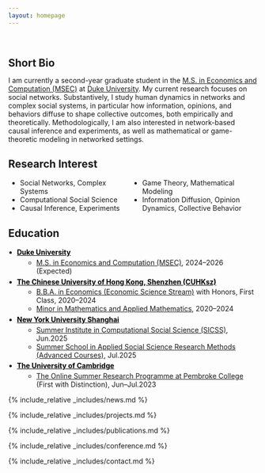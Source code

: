 ```yaml
---
layout: homepage
---
```


<h1 id="about-me"></h1>

<h2 style="margin: 60px 0px 10px;">Short Bio</h2>

I am currently a second-year graduate student in the [M.S. in Economics and Computation (MSEC)](https://econ.duke.edu/masters-programs/degree-programs/msec) at [Duke University](https://duke.edu/). My current research focuses on social networks. Substantively, I study human dynamics in networks and complex social systems, in particular how information, opinions, and behaviors diffuse to shape collective outcomes, both empirically and theoretically. Methodologically, I am also interested in network-based causal inference and experiments, as well as mathematical or game-theoretic modeling in networked settings. 

<style>
.research-columns {
  columns: 2;          /* 两列 */
  -webkit-columns: 2;  /* Safari 支持 */
  -moz-columns: 2;     /* Firefox 支持 */
}
</style>

## Research Interest

<ul class="research-columns">
  <li>Social Networks, Complex Systems</li>
  <li>Computational Social Science</li>
  <li>Causal Inference, Experiments</li>
  <li>Game Theory, Mathematical Modeling</li>
  <li>Information Diffusion, Opinion Dynamics, Collective Behavior</li>
</ul>


<h2>Education</h2>

<ul style="margin:0; padding-left:1.25em;">
  <li style="margin:0.35em 0;">
    <strong><a href="https://duke.edu/" style="color:#000;">Duke University</a></strong>
    <ul style="margin:0.25em 0 0 1.1em;">
      <li><a href="https://econ.duke.edu/masters-programs/degree-programs/msec">M.S. in Economics and Computation (MSEC)</a>, 2024–2026 (Expected)</li>
    </ul>
  </li>

  <li style="margin:0.35em 0;">
    <strong><a href="https://www.cuhk.edu.cn/en" style="color:#000;">The Chinese University of Hong Kong, Shenzhen (CUHKsz)</a></strong>
    <ul style="margin:0.25em 0 0 1.1em;">
      <li><a href="https://sme.cuhk.edu.cn/en/page/43">B.B.A. in Economics (Economic Science Stream)</a> with Honors, First Class, 2020–2024</li>
      <li><a href="https://registry.cuhk.edu.cn/en/page/243">Minor in Mathematics and Applied Mathematics</a>, 2020–2024</li>
    </ul>
  </li>

  <li style="margin:0.35em 0;">
    <strong><a href="https://shanghai.nyu.edu/" style="color:#000;">New York University Shanghai</a></strong>
    <ul style="margin:0.25em 0 0 1.1em;">
      <li><a href="https://sicss.io/2025/nyu-shanghai/">Summer Institute in Computational Social Science (SICSS)</a>, Jun.2025</li>
      <li><a href="https://caser.shanghai.nyu.edu/training/2025-summer-school-methods/">Summer School in Applied Social Science Research Methods (Advanced Courses)</a>, Jul.2025</li>
    </ul>
  </li>

  <li style="margin:0.35em 0;">
    <strong><a href="https://www.cam.ac.uk/" style="color:#000;">The University of Cambridge</a></strong>
    <ul style="margin:0.25em 0 0 1.1em;">
      <li><a href="https://www.pem.cam.ac.uk/international-programmes/online-summer-research-programme">The Online Summer Research Programme at Pembroke College</a> (First with Distinction), Jun–Jul.2023</li>
    </ul>
  </li>
</ul>

 

{% include_relative _includes/news.md %}

{% include_relative _includes/projects.md %}

{% include_relative _includes/publications.md %}

{% include_relative _includes/conference.md %}

{% include_relative _includes/contact.md %}
